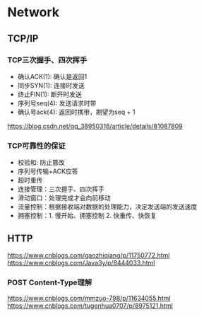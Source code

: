 # Network

## TCP/IP

### TCP三次握手、四次挥手

- 确认ACK(1): 确认是返回1
- 同步SYN(1): 连接时发送
- 终止FIN(1): 断开时发送
- 序列号seq(4): 发送请求时带
- 确认号ack(4): 返回时携带，期望为seq + 1

<https://blog.csdn.net/qq_38950316/article/details/81087809>

### TCP可靠性的保证

- 校验和: 防止篡改
- 序列号传输+ACK应答
- 超时重传
- 连接管理：三次握手、四次挥手
- 滑动窗口：处理完成才会向前移动
- 流量控制：根据接收端对数据的处理能力，决定发送端的发送速度
- 拥塞控制：1. 慢开始、拥塞控制 2. 快重传、快恢复

## HTTP

<https://www.cnblogs.com/gaozhiqiang/p/11750772.html>
<https://www.cnblogs.com/Java3y/p/8444033.html>

### POST Content-Type理解

<https://www.cnblogs.com/mmzuo-798/p/11634055.html>
<https://www.cnblogs.com/tugenhua0707/p/8975121.html>